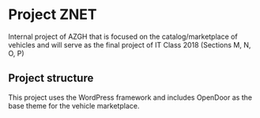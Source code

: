# Project ZNET

Internal project of AZGH that is focused on the catalog/marketplace of vehicles and will serve as the final project of IT Class 2018 (Sections M, N, O, P)

## Project structure


This project uses the WordPress framework and includes OpenDoor as the base theme for the vehicle marketplace.
